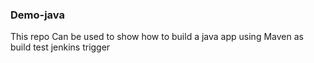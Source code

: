 ### Demo-java ########
This repo Can be used to show how to build a java app using Maven as build test jenkins trigger
 
